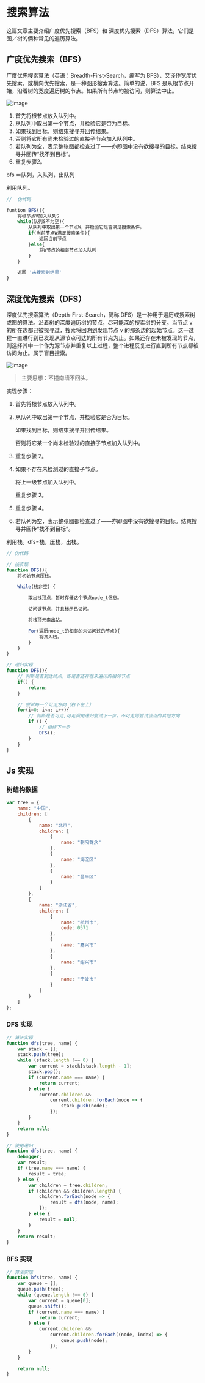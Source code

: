 # 搜索算法

这篇文章主要介绍广度优先搜索（BFS）和 深度优先搜索（DFS）算法，它们是图／树的俩种常见的遍历算法。

## 广度优先搜索（BFS）

广度优先搜索算法（英语：Breadth-First-Search，缩写为 BFS），又译作宽度优先搜索，或横向优先搜索，是一种图形搜索算法。简单的说，BFS 是从根节点开始，沿着树的宽度遍历树的节点。如果所有节点均被访问，则算法中止。

![image](../../images/201801/bfs.png)


1. 首先将根节点放入队列中。
2. 从队列中取出第一个节点，并检验它是否为目标。
3. 如果找到目标，则结束搜寻并回传结果。
4. 否则将它所有尚未检验过的直接子节点加入队列中。
5. 若队列为空，表示整张图都检查过了——亦即图中没有欲搜寻的目标。结束搜寻并回传“找不到目标”。
6. 重复步骤2。

bfs ＝队列，入队列，出队列

利用队列。

```js
//  伪代码

funtion BFS(){
    将根节点V加入队列S
    while(队列S不为空){
        从队列中取出第一个节点W，并检验它是否满足搜索条件。
        if(当前节点W满足搜索条件){
            返回当前节点
        }else{
            将W节点的相邻节点加入队列
        }
    }

    返回 '未搜索到结果'
}
```

## 深度优先搜索（DFS）

深度优先搜索算法（Depth-First-Search，简称 DFS）是一种用于遍历或搜索树或图的算法。沿着树的深度遍历树的节点，尽可能深的搜索树的分支。当节点 v 的所在边都己被探寻过，搜索将回溯到发现节点 v 的那条边的起始节点。这一过程一直进行到已发现从源节点可达的所有节点为止。如果还存在未被发现的节点，则选择其中一个作为源节点并重复以上过程，整个进程反复进行直到所有节点都被访问为止。属于盲目搜索。

![image](../../images/201801/dfs.png)

> 主要思想：不撞南墙不回头。

实现步骤：

1. 首先将根节点放入队列中。

2. 从队列中取出第一个节点，并检验它是否为目标。

    如果找到目标，则结束搜寻并回传结果。

    否则将它某一个尚未检验过的直接子节点加入队列中。

3. 重复步骤 2。

4. 如果不存在未检测过的直接子节点。

    将上一级节点加入队列中。

    重复步骤 2。

5. 重复步骤 4。

6. 若队列为空，表示整张图都检查过了——亦即图中没有欲搜寻的目标。结束搜寻并回传“找不到目标”。

利用栈。dfs=栈，压栈，出栈。

```js
// 伪代码

// 栈实现
function DFS(){
    将初始节点压栈。

    While(栈非空) {

        取出栈顶点，暂时存储这个节点node_t信息。

        访问该节点，并且标示已访问。

        将栈顶元素出站。

        For(遍历node_t的相邻的未访问过的节点){
            将其入栈。
        }
    }
}

// 递归实现
function DFS(){
    // 判断是否到达终点，即是否还存在未遍历的相邻节点
    if() {
        return;
    }

    // 尝试每一个可走方向（右下左上）
    for(i=0; i<n; i++){
        // 判断是否可走,可走调用递归尝试下一步，不可走则尝试该点的其他方向
        if () {
            // 继续下一步
            DFS();
        }
    }
}
```

## Js 实现

### 树结构数据

```js
var tree = {
    name: "中国",
    children: [
        {
            name: "北京",
            children: [
                {
                    name: "朝阳群众"
                },
                {
                    name: "海淀区"
                },
                {
                    name: "昌平区"
                }
            ]
        },
        {
            name: "浙江省",
            children: [
                {
                    name: "杭州市",
                    code: 0571
                },
                {
                    name: "嘉兴市"
                },
                {
                    name: "绍兴市"
                },
                {
                    name: "宁波市"
                }
            ]
        }
    ]
};
```

### DFS 实现

```js
// 算法实现
function dfs(tree, name) {
    var stack = [];
    stack.push(tree);
    while (stack.length !== 0) {
        var current = stack[stack.length - 1];
        stack.pop();
        if (current.name === name) {
            return current;
        } else {
            current.children &&
                current.children.forEach(node => {
                    stack.push(node);
                });
        }
    }
    return null;
}

// 使用递归
function dfs(tree, name) {
    debugger;
    var result;
    if (tree.name === name) {
        result = tree;
    } else {
        var children = tree.children;
        if (children && children.length) {
            children.forEach(node => {
                result = dfs(node, name);
            });
        } else {
            result = null;
        }
    }
    return result;
}
```

### BFS 实现

```js
// 算法实现
function bfs(tree, name) {
    var queue = [];
    queue.push(tree);
    while (queue.length !== 0) {
        var current = queue[0];
        queue.shift();
        if (current.name === name) {
            return current;
        } else {
            current.children &&
                current.children.forEach((node, index) => {
                    queue.push(node);
                });
        }
    }

    return null;
}
```
